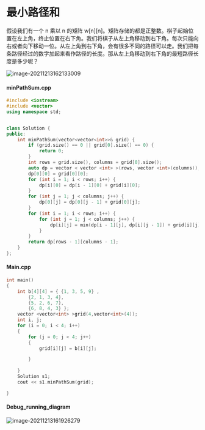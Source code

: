 # 最小路径和



假设我们有一个 n 乘以 n 的矩阵 w[n][n]。矩阵存储的都是正整数。棋子起始位置在左上角，终止位置在右下角。我们将棋子从左上角移动到右下角。每次只能向右或者向下移动一位。从左上角到右下角，会有很多不同的路径可以走。我们把每条路径经过的数字加起来看作路径的长度。那从左上角移动到右下角的最短路径长度是多少呢？



![image-20211213162133009](C:\Users\小楷\AppData\Roaming\Typora\typora-user-images\image-20211213162133009.png)



#### minPathSum.cpp

```c++
#include <iostream>
#include <vector>
using namespace std;


class Solution {
public:
    int minPathSum(vector<vector<int>>& grid) {
        if (grid.size() == 0 || grid[0].size() == 0) {
            return 0;
        }
        int rows = grid.size(), columns = grid[0].size();
        auto dp = vector < vector <int> >(rows, vector <int>(columns));
        dp[0][0] = grid[0][0];
        for (int i = 1; i < rows; i++) {
            dp[i][0] = dp[i - 1][0] + grid[i][0];
        }
        for (int j = 1; j < columns; j++) {
            dp[0][j] = dp[0][j - 1] + grid[0][j];
        }
        for (int i = 1; i < rows; i++) {
            for (int j = 1; j < columns; j++) {
                dp[i][j] = min(dp[i - 1][j], dp[i][j - 1]) + grid[i][j];
            }
        }
        return dp[rows - 1][columns - 1];
    }
};

```

#### Main.cpp

```c++
int main()
{   
    int b[4][4] = { {1, 3, 5, 9} ,
        {2, 1, 3, 4},
        {5, 2, 6, 7},
        {6, 8, 4, 3} };
    vector <vector<int> >grid(4,vector<int>(4));
    int i, j;
    for (i = 0; i < 4; i++)
    {
        for (j = 0; j < 4; j++)
        {
            grid[i][j] = b[i][j];

        }
       
    }
    Solution s1;
    cout << s1.minPathSum(grid);

}

```

#### Debug_running_diagram



![image-20211213161926279](C:\Users\小楷\AppData\Roaming\Typora\typora-user-images\image-20211213161926279.png)


